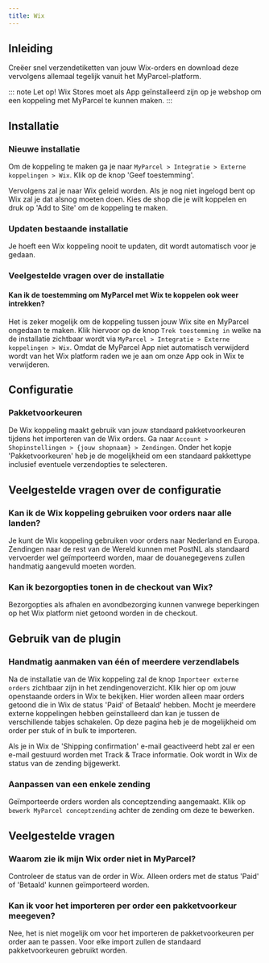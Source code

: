 ```yaml
---
title: Wix
---
```


## Inleiding

Creëer snel verzendetiketten van jouw Wix-orders en download deze vervolgens allemaal tegelijk vanuit het MyParcel-platform.

::: note
Let op! Wix Stores moet als App geïnstalleerd zijn op je webshop om een koppeling met MyParcel te kunnen maken.
:::

## Installatie

### Nieuwe installatie

Om de koppeling te maken ga je naar
`MyParcel > Integratie > Externe koppelingen > Wix`. Klik op de knop 'Geef
toestemming'.

<MPImg src="/documentation/wix/wix-myparcel-backoffice.jpg" alt="Wix backoffice" />

Vervolgens zal je naar Wix geleid worden. Als je nog niet ingelogd bent op Wix zal je dat alsnog moeten doen. Kies de shop die je wilt koppelen en druk op 'Add to Site' om de koppeling te maken.

<MPImg src="/documentation/wix/wix-authenticatie.jpg" alt="Wix authentication" />

### Updaten bestaande installatie

Je hoeft een Wix koppeling nooit te updaten, dit wordt automatisch voor je
gedaan.

### Veelgestelde vragen over de installatie

#### Kan ik de toestemming om MyParcel met Wix te koppelen ook weer intrekken?

Het is zeker mogelijk om de koppeling tussen jouw Wix site en MyParcel ongedaan te maken. Klik hiervoor op de knop `Trek toestemming in` welke na de installatie zichtbaar wordt via `MyParcel > Integratie > Externe koppelingen > Wix`. Omdat de MyParcel App niet automatisch verwijderd wordt van het Wix platform raden we je aan om onze App ook in Wix te verwijderen.

## Configuratie

### Pakketvoorkeuren

De Wix koppeling maakt gebruik van jouw standaard pakketvoorkeuren tijdens het importeren van de Wix orders. Ga naar `Account > Shopinstellingen > {jouw shopnaam} > Zendingen`. Onder het kopje 'Pakketvoorkeuren' heb je de mogelijkheid om een standaard pakkettype inclusief eventuele verzendopties te selecteren.

## Veelgestelde vragen over de configuratie

### Kan ik de Wix koppeling gebruiken voor orders naar alle landen?

Je kunt de Wix koppeling gebruiken voor orders naar Nederland en Europa. Zendingen naar de rest van de Wereld kunnen met PostNL als standaard vervoerder wel geïmporteerd worden, maar de douanegegevens zullen handmatig aangevuld moeten worden.

### Kan ik bezorgopties tonen in de checkout van Wix?

Bezorgopties als afhalen en avondbezorging kunnen vanwege beperkingen op het Wix platform niet getoond worden in de checkout.

## Gebruik van de plugin

### Handmatig aanmaken van één of meerdere verzendlabels

Na de installatie van de Wix koppeling zal de knop `Importeer externe orders` zichtbaar zijn in het zendingenoverzicht. Klik hier op om jouw openstaande orders in Wix te bekijken. Hier worden alleen maar orders getoond die in Wix de status 'Paid' of Betaald' hebben. Mocht je meerdere externe koppelingen hebben geïnstalleerd dan kan je tussen de verschillende tabjes schakelen. Op deze pagina heb je de mogelijkheid om order per stuk of in bulk te importeren.

Als je in Wix de 'Shipping confirmation' e-mail geactiveerd hebt zal er een e-mail gestuurd worden met Track & Trace informatie. Ook wordt in Wix de status van de zending bijgewerkt.

### Aanpassen van een enkele zending

Geïmporteerde orders worden als conceptzending aangemaakt. Klik op `bewerk MyParcel conceptzending` achter de zending om deze te bewerken.

## Veelgestelde vragen

### Waarom zie ik mijn Wix order niet in MyParcel?

Controleer de status van de order in Wix. Alleen orders met de status 'Paid' of 'Betaald' kunnen geïmporteerd worden.

### Kan ik voor het importeren per order een pakketvoorkeur meegeven?

Nee, het is niet mogelijk om voor het importeren de pakketvoorkeuren per order aan te passen. Voor elke import zullen de standaard pakketvoorkeuren gebruikt worden.
